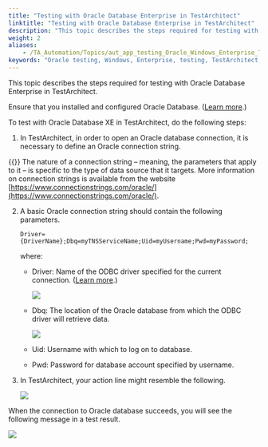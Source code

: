 ```yaml
--- 
title: "Testing with Oracle Database Enterprise in TestArchitect"
linktitle: "Testing with Oracle Database Enterprise in TestArchitect"
description: "This topic describes the steps required for testing with Oracle Database Enterprise in TestArchitect."
weight: 2
aliases: 
    - /TA_Automation/Topics/aut_app_testing_Oracle_Windows_Enterprise_TestAchitect.html
keywords: "Oracle testing, Windows, Enterprise, testing, TestArchitect, Oracle, Oracle testing, Enterprise, testing, TestArchitect, Oracle, Enterprise, database testing, Oracle, Windows, supported Oracle editions, versions, testing, TestArchitect"
---
```


This topic describes the steps required for testing with Oracle Database Enterprise in TestArchitect.

Ensure that you installed and configured Oracle Database. \([Learn more](/TA_Automation/Topics/aut_app_testing_Oracle_Windows_Enterprise_installing_configuring_clients.html).\)

To test with Oracle Database XE in TestArchitect, do the following steps:

1.  In TestArchitect, in order to open an Oracle database connection, it is necessary to define an Oracle connection string.

{{<note>}} The nature of a connection string – meaning, the parameters that apply to it – is specific to the type of data source that it targets. More information on connection strings is available from the website [https://www.connectionstrings.com/oracle/](https://www.connectionstrings.com/oracle/).

2.  A basic Oracle connection string should contain the following parameters.

    ```
    Driver={DriverName};Dbq=myTNSServiceName;Uid=myUsername;Pwd=myPassword;
    ```

    where:

    -   Driver: Name of the ODBC driver specified for the current connection. \([Learn more](https://docs.microsoft.com/en-us/sql/odbc/admin/viewing-drivers).\)

        ![](/images/TA_Automation/Images/oracle_drivers.png)

    -   Dbq: The location of the Oracle database from which the ODBC driver will retrieve data.

        ![](/images/TA_Automation/Images/oracle_dbq.png)

    -   Uid: Username with which to log on to database.
    -   Pwd: Password for database account specified by username.
3.  In TestArchitect, your action line might resemble the following.

    ![](/images/TA_Automation/Images/oracle_connect_database_pgm_1.png)


When the connection to Oracle database succeeds, you will see the following message in a test result.

![](/images/TA_Automation/Images/oracle_connect_database_res_1.png)



